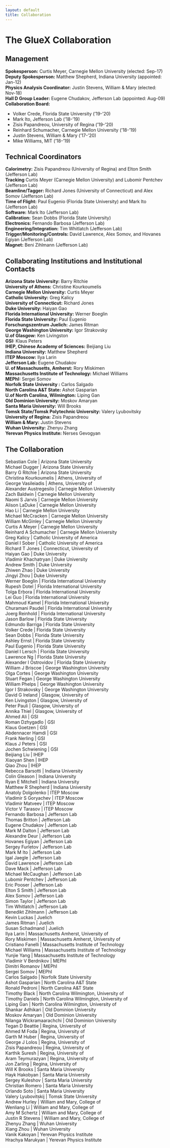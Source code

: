 ```yaml
---
layout: default
title: Collaboration
---
```

# The GlueX Collaboration 

## Management

**Spokesperson:** Curtis Meyer, Carnegie Mellon University (elected: Sep-17)  
**Deputy Spokesperson:** Matthew Shepherd, Indiana University (appointed: Jan-12)  
**Physics Analysis Coordinator:** Justin Stevens, William & Mary (elected:  Nov-18)  
**Hall D Group Leader:** Eugene Chudakov, Jefferson Lab (appointed: Aug-09)  
**Collaboration Board:**
* Volker Crede, Florida State University (’19-’20)
* Mark Ito, Jefferson Lab (’18-’19)
* Zisis Papandreou, University of Regina (’19-’20)
* Reinhard Schumacher, Carnegie Mellon University (’18-’19)
* Justin Stevens, William & Mary (’17-’20)
* Mike Williams, MIT (’18-’19)  

## Technical Coordinators
**Calorimetry:** Zisis Papandreou (University of Regina) and Elton Smith (Jefferson Lab)  
**Tracking** Curtis Meyer (Carnegie Mellon University) and Lubomir Pentchev (Jefferson Lab)  
**Beamline/Tagger:** Richard Jones (University of Connecticut) and Alex Somov (Jefferson Lab)  
**Time of Flight:** Paul Eugenio (Florida State University) and Mark Ito (Jefferson Lab)  
**Software:** Mark Ito (Jefferson Lab)  
**Calibration:** Sean Dobbs (Florida State University)  
**Electronics:** Fernando Barbosa (Jefferson Lab)  
**Engineering/Integration:** Tim Whitlatch (Jefferson Lab)  
**Trigger/Monitoring/Controls:** David Lawrence, Alex Somov, and Hovanes Egiyan (Jefferson Lab)  
**Magnet:** Beni Zihlmann (Jefferson Lab)

##  Collaborating Institutions and Institutional Contacts

**Arizona State University:** Barry Ritchie  
**University of Athens:** Christine Kourkoumelis  
**Carnegie Mellon University:** Curtis Meyer  
**Catholic University:** Greg Kalicy  
**University of Connecticut:** Richard Jones  
**Duke University:** Haiyan Gao  
**Florida International University:** Werner Boeglin  
**Florida State University:** Paul Eugenio  
**Forschungszentrum Juelich:** James Ritman  
**George Washington University:** Igor Strakovsky  
**U.of Glasgow:** Ken Livingston  
**GSI:** Klaus Peters  
**IHEP, Chinese Academy of Sciences:** Beijiang Liu  
**Indiana University:** Matthew Shepherd  
**ITEP Moscow:** Ilya Larin  
**Jefferson Lab:** Eugene Chudakov  
**U. of Massachusetts, Amherst:** Rory Miskimen  
**Massachusetts Institute of Technology:** Michael Williams  
**MEPhI:** Sergei Somov  
**Norfolk State University :** Carlos Salgado  
**North Carolina A&T State:** Ashot Gasparian  
**U.of North Carolina, Wilmington:** Liping Gan  
**Old Dominion University:** Moskov Amaryan  
**Santa Maria University:** Will Brooks  
**Tomsk State/Tomsk Polytechnic University:** Valery Lyubovitsky  
**University of Regina:** Zisis Papandreou  
**William & Mary:** Justin Stevens  
**Wuhan University:** Zhenyu Zhang  
**Yerevan Physics Institute:** Nerses Gevogyan  

##  The Collaboration

Sebastian    Cole    |    Arizona State University      
Michael    Dugger    |    Arizona State University      
Barry G    Ritchie    |    Arizona State University      
Christina    Kourkoumelis    |    Athens, University of      
George    Vasileiadis    |    Athens, University of      
Alexander    Austregesilo    |    Carnegie Mellon University      
Zach    Baldwin    |    Carnegie Mellon University      
Naomi S    Jarvis    |    Carnegie Mellon University      
Alison    LaDuke    |    Carnegie Mellon University      
Hao    Li    |    Carnegie Mellon University      
Michael    McCracken    |    Carnegie Mellon University      
William    McGinley    |    Carnegie Mellon University      
Curtis A    Meyer    |    Carnegie Mellon University      
Reinhard A    Schumacher    |    Carnegie Mellon University      
Greg    Kalicy    |    Catholic University of America      
Daniel I    Sober    |    Catholic University of America      
Richard T    Jones    |    Connecticut, University of      
Haiyan    Gao    |    Duke University      
Vladimir    Khachatryan    |    Duke University      
Andrew    Smith    |    Duke University      
Zhiwen    Zhao    |    Duke University      
Jingyi    Zhou    |    Duke University      
Werner    Boeglin    |    Florida International University      
Rupesh    Dotel    |    Florida International University      
Tolga    Erbora    |    Florida International University      
Lei    Guo    |    Florida International University      
Mahmoud    Kamel    |    Florida International University      
Churamani    Paudel    |    Florida International University      
Joerg    Reinhold    |    Florida International University      
Jason    Barlow    |    Florida State University      
Edmundo    Barriga    |    Florida State University      
Volker    Crede    |    Florida State University      
Sean    Dobbs    |    Florida State University      
Ashley    Ernst    |    Florida State University      
Paul    Eugenio    |    Florida State University      
Daniel I    Lersch    |    Florida State University      
Lawrence    Ng    |    Florida State University      
Alexander I    Ostrovidov    |    Florida State University      
William J    Briscoe    |    George Washington University      
Olga    Cortes    |    George Washington University      
Stuart    Fegan    |    George Washington University      
William    Phelps    |    George Washington University      
Igor I    Strakovsky    |    George Washington University      
David G    Ireland    |    Glasgow, University of      
Ken    Livingston    |    Glasgow, University of      
Peter    Pauli    |    Glasgow, University of      
Annika    Thiel    |    Glasgow, University of      
Ahmed    Ali    |    GSI      
Roman    Dzhygadlo    |    GSI      
Klaus    Goetzen    |    GSI      
Abdennacer    Hamdi    |    GSI      
Frank    Nerling    |    GSI      
Klaus J    Peters    |    GSI      
Jochen    Schwiening    |    GSI      
Beijiang    Liu    |    IHEP      
Xiaoyan    Shen    |    IHEP      
Qiao    Zhou    |    IHEP      
Rebecca    Barsotti    |    Indiana University      
Colin    Gleason    |    Indiana University      
Ryan E    Mitchell    |    Indiana University      
Matthew R    Shepherd    |    Indiana University      
Anatoly    Dolgolenko    |    ITEP Moscow      
Vladimir S    Goryachev    |    ITEP Moscow      
Vladimir    Matveev    |    ITEP Moscow      
Victor V    Tarasov    |    ITEP Moscow      
Fernando    Barbosa    |    Jefferson Lab      
Thomas    Britton    |    Jefferson Lab      
Eugene    Chudakov    |    Jefferson Lab      
Mark M    Dalton    |    Jefferson Lab      
Alexandre    Deur    |    Jefferson Lab      
Hovanes    Egiyan    |    Jefferson Lab      
Sergey    Furletov    |    Jefferson Lab      
Mark M    Ito    |    Jefferson Lab      
Igal    Jaegle    |    Jefferson Lab      
David    Lawrence    |    Jefferson Lab      
Dave    Mack    |    Jefferson Lab      
Michael    McCaughan    |    Jefferson Lab      
Lubomir    Pentchev    |    Jefferson Lab      
Eric    Pooser    |    Jefferson Lab      
Elton S    Smith    |    Jefferson Lab      
Alex    Somov    |    Jefferson Lab      
Simon    Taylor    |    Jefferson Lab      
Tim    Whitlatch    |    Jefferson Lab      
Benedikt    Zihlmann    |    Jefferson Lab      
Kevin    Luckas    |    Juelich      
James    Ritman    |    Juelich      
Susan    Schadmand    |    Juelich      
Ilya    Larin    |    Massachusetts Amherst, University of      
Rory    Miskimen    |    Massachusetts Amherst, University of      
Cristiano    Fanelli    |    Massachusetts Institute of Technology      
Michael    Williams    |    Massachusetts Institute of Technology      
Yunjie    Yang    |    Massachusetts Institute of Technology      
Vladimir V    Berdnikov    |    MEPhI      
Dimitri    Romanov    |    MEPhI      
Sergei    Somov    |    MEPhI      
Carlos    Salgado    |    Norfolk State University      
Ashot    Gasparian    |    North Carolina A&T State      
Ronald    Pedroni    |    North Carolina A&T State      
Timothy    Black    |    North Carolina Wilmington, University of      
Timothy    Daniels    |    North Carolina Wilmington, University of      
Liping    Gan    |    North Carolina Wilmington, University of      
Shankar    Adhikari    |    Old Dominion University      
Moskov    Amaryan    |    Old Dominion University      
Nilanga    Wickramaarachchi    |    Old Dominion University      
Tegan D    Beattie    |    Regina, University of      
Ahmed M    Foda    |    Regina, University of      
Garth M    Huber    |    Regina, University of      
George J    Lolos    |    Regina, University of      
Zisis    Papandreou    |    Regina, University of      
Karthik    Suresh    |    Regina, University of      
Aram    Teymurazyan    |    Regina, University of      
Jon    Zarling    |    Regina, University of      
Will K    Brooks    |    Santa Maria University      
Hayk    Hakobyan    |    Santa Maria University      
Sergey    Kuleshov    |    Santa Maria University      
Christian    Romero    |    Santa Maria University      
Orlando    Soto    |    Santa Maria University      
Valery    Lyubovitskij    |    Tomsk State University      
Andrew    Hurley    |    William and Mary, College of      
Wenliang    Li    |    William and Mary, College of      
Amy M    Schertz    |    William and Mary, College of      
Justin R    Stevens    |    William and Mary, College of      
Zhenyu    Zhang    |    Wuhan University      
Xiang    Zhou    |    Wuhan University      
Vanik    Kakoyan    |    Yerevan Physics Institute      
Hrachya    Marukyan    |    Yerevan Physics Institute      

<!-- 

<div id="id12" style="height: 2022px; left: 198px; position: absolute; width: 200px; ">
      <p style="padding-top: 0pt; " class="paragraph_style">Sebastian Cole<br /></p>
      <p class="paragraph_style">Michael Dugger<br /></p>
      <p class="paragraph_style">Barry Ritchie<br /></p>
      <p class="paragraph_style">Christina Kourkoumelis<br /></p>
      <p class="paragraph_style">George Vasileiadis<br /></p>
      <p class="paragraph_style">Alexander Austregesilo<br /></p>
      <p class="paragraph_style">Zach Baldwin<br /></p>
      <p class="paragraph_style">Naomi Jarvis<br /></p>
      <p class="paragraph_style">Alison LaDuke<br /></p>
      <p class="paragraph_style">Hao Li<br /></p>
      <p class="paragraph_style">William McGinley<br /></p>
      <p class="paragraph_style">Mike McCracken<br /></p>
      <p class="paragraph_style">Curtis Meyer<br /></p>
      <p class="paragraph_style">Reinhard Schumacher<br /></p>
      <p class="paragraph_style">Greg Kalicy<br /></p>
      <p class="paragraph_style">Daniel Sober<br /></p>
      <p class="paragraph_style">Richard Jones<br /></p>
      <p class="paragraph_style">Haiyan Gao<br /></p>
      <p class="paragraph_style">Vladimir Khachatryan<br /></p>
      <p class="paragraph_style">Andrew Smith<br /></p>
      <p class="paragraph_style">Zhiwen Zhao<br /></p>
      <p class="paragraph_style">Jingyi Zhou<br /></p>
      <p class="paragraph_style">Werner Boeglin<br /></p>
      <p class="paragraph_style">Rupesh Dotel<br /></p>
      <p class="paragraph_style">Tolga Erbora<br /></p>
      <p class="paragraph_style">Lei Guo<br /></p>
      <p class="paragraph_style">Mahmoud Kamel<br /></p>
      <p class="paragraph_style">Churamani Paudel<br /></p>
      <p class="paragraph_style">Joerg Reinhold<br /></p>
      <p class="paragraph_style">Jason Barlow<br /></p>
      <p class="paragraph_style">Edmundo Barriga<br /></p>
      <p class="paragraph_style">Volker Crede<br /></p>
      <p class="paragraph_style">Sean Dobbs<br /></p>
      <p class="paragraph_style">Ashley Ernst<br /></p>
      <p class="paragraph_style">Paul Eugenio<br /></p>
      <p class="paragraph_style">Daniel Lersch<br /></p>
      <p class="paragraph_style">Lawrence Ng<br /></p>
      <p class="paragraph_style">Alexander Ostrovidov<br /></p>
      <p class="paragraph_style">Kevin Luckas<br /></p>
      <p class="paragraph_style">James Ritman<br /></p>
      <p class="paragraph_style">Susan Schadmand<br /></p>
      <p class="paragraph_style">Bill Briscoe<br /></p>
      <p class="paragraph_style">Olga Cortes<br /></p>
      <p class="paragraph_style">Stuart Fegan<br /></p>
      <p class="paragraph_style">William Phelps<br /></p>
      <p class="paragraph_style">Igor Strakovsky<br /></p>
      <p class="paragraph_style">Dave Ireland<br /></p>
      <p class="paragraph_style">Ken Livingston<br /></p>
      <p class="paragraph_style">Peter Pauli<br /></p>
      <p class="paragraph_style">Annika Thiel<br /></p>
      <p class="paragraph_style">Ahmed Ali<br /></p>
      <p class="paragraph_style">Roman Dzhygadlo<br /></p>
      <p class="paragraph_style">Klaus Goetzen<br /></p>
      <p class="paragraph_style">Abdennacer Hamdi<br /></p>
      <p class="paragraph_style">Frank Nerling<br /></p>
      <p class="paragraph_style">Klaus J Peters<br /></p>
      <p class="paragraph_style">Jochen Schwiening<br /></p>
      <p class="paragraph_style">Beijiang Liu<br /></p>
      <p class="paragraph_style">Xiaoyan Shen<br /></p>
      <p class="paragraph_style">Qiao Zhou<br /></p>
      <p class="paragraph_style">Rebecca Barsotti<br /></p>
      <p class="paragraph_style">Colin Gleason<br /></p>
      <p class="paragraph_style">Ryan Mitchell<br /></p>
      <p class="paragraph_style">Matthew Shepherd<br /></p>
      <p class="paragraph_style">Anatoly Dolgolenko<br /></p>
      <p class="paragraph_style">Vladimir S. Goryachev<br /></p>
      <p class="paragraph_style">Vladimir Matveev<br /></p>
      <p class="paragraph_style">Victor Tarasov<br /></p>
      <p class="paragraph_style">Fernando Barbosa<br /></p>
      <p class="paragraph_style">Thomas Britton<br /></p>
      <p class="paragraph_style">Eugene Chudakov<br /></p>
      <p class="paragraph_style">Mark Dalton<br /></p>
      <p class="paragraph_style">Alexandre Deur<br /></p>
      <p class="paragraph_style">Hovanes Egiyan<br /></p>
      <p class="paragraph_style">Sergey Furletov<br /></p>
      <p class="paragraph_style">Mark Ito<br /></p>
      <p class="paragraph_style">Igal Jaegle<br /></p>
      <p class="paragraph_style">David Lawrence<br /></p>
      <p class="paragraph_style">Dave Mack<br /></p>
      <p class="paragraph_style">Michael McCaughan<br /></p>
      <p class="paragraph_style">Lubomir Pentchev<br /></p>
      <p class="paragraph_style">Eric Pooser<br /></p>
      <p class="paragraph_style">Elton Smith<br /></p>
      <p class="paragraph_style">Alex Somov<br /></p>
      <p class="paragraph_style">Simon Taylor<br /></p>
      <p class="paragraph_style">Tim Whitlatch<br /></p>
      <p class="paragraph_style">Benedikt Zihlmann<br /></p>
      <p class="paragraph_style">Ilya Larin<br /></p>
      <p class="paragraph_style">Rory Miskimen<br /></p>
      <p class="paragraph_style">Christiano Fanelli<br /></p>
      <p class="paragraph_style">Michael Williams<br /></p>
      <p class="paragraph_style">Yunjie Yang<br /></p>
      <p class="paragraph_style">Vladimir Berdnikov<br /></p>
      <p class="paragraph_style">Dimitri Romanov<br /></p>
      <p class="paragraph_style">Sergei Somov<br /></p>
      <p class="paragraph_style">Carlos Salgado<br /></p>
      <p class="paragraph_style">Ashot Gasparian<br /></p>
      <p class="paragraph_style">Ronald Pedroni<br /></p>
      <p class="paragraph_style">Timothy Black<br /></p>
      <p class="paragraph_style">Timothy Daniels<br /></p>
      <p class="paragraph_style">Liping Gan<br /></p>
      <p class="paragraph_style">Moskov Amaryan<br /></p>
      <p class="paragraph_style">Shankar Adhikari<br /></p>
      <p class="paragraph_style">Nilanga Wickramaarachchi<br /></p>
      <p class="paragraph_style">Tegan Beattie<br /></p>
      <p class="paragraph_style">Ahmed Foda<br /></p>
      <p class="paragraph_style">Garth Huber<br /></p>
      <p class="paragraph_style">George Lolos<br /></p>
      <p class="paragraph_style">Zisis Papandreou<br /></p>
      <p class="paragraph_style">Karthik Suresh<br /></p>
      <p class="paragraph_style">Aram Teymurazyan<br /></p>
      <p class="paragraph_style">Jon Zarling<br /></p>
      <p class="paragraph_style">Will Brooks<br /></p>
      <p class="paragraph_style">Hayk Hakobyan<br /></p>
      <p class="paragraph_style">Sergey Kuleshov<br /></p>
      <p class="paragraph_style">Christian Romero<br /></p>
      <p class="paragraph_style">Orlando Soto<br /></p>
      <p class="paragraph_style">Valery Lyubovitsky<br /></p>
      <p class="paragraph_style">Wenliang Li<br /></p>
      <p class="paragraph_style">Andrew Hurley<br /></p>
      <p class="paragraph_style">Amy Schertz<br /></p>
      <p class="paragraph_style">Justin Stevens<br /></p>
      <p class="paragraph_style">Zhenyu Zhang<br /></p>
      <p class="paragraph_style">Xiang Zhou<br /></p>
      <p class="paragraph_style">Vanik Kakoyan<br /></p>
      <p style="padding-bottom: 0pt; " class="paragraph_style">Hrachya Marukyan</p>
</div>

<div id="id13" style="height: 2022px; left: 450px; position: absolute; width: 400px; ">
      <p style="padding-top: 0pt; " class="paragraph_style">Arizona State University<br /></p>
      <p class="paragraph_style">Arizona State University<br /></p>
      <p class="paragraph_style">Arizona State University<br /></p>
      <p class="paragraph_style">Athens, University of<br /></p>
      <p class="paragraph_style">Athens, University of<br /></p>
      <p class="paragraph_style">Carnegie Mellon University<br /></p>
      <p class="paragraph_style">Carnegie Mellon University<br /></p>
      <p class="paragraph_style">Carnegie Mellon University<br /></p>
      <p class="paragraph_style">Carnegie Mellon University<br /></p>
      <p class="paragraph_style">Carnegie Mellon University<br /></p>
      <p class="paragraph_style">Carnegie Mellon University<br /></p>
      <p class="paragraph_style">Carnegie Mellon/Washington and Jefferson<br /></p>
      <p class="paragraph_style">Carnegie Mellon University<br /></p>
      <p class="paragraph_style">Carnegie Mellon University<br /></p>
      <p class="paragraph_style">Catholic University of America<br /></p>
      <p class="paragraph_style">Catholic University of America<br /></p>
      <p class="paragraph_style">Connecticut, University of<br /></p>
      <p class="paragraph_style">Duke University<br /></p>
      <p class="paragraph_style">Duke University<br /></p>
      <p class="paragraph_style">Duke University<br /></p>
      <p class="paragraph_style">Duke University<br /></p>
      <p class="paragraph_style">Duke University<br /></p>
      <p class="paragraph_style">Florida International University<br /></p>
      <p class="paragraph_style">Florida International University<br /></p>
      <p class="paragraph_style">Florida International University<br /></p>
      <p class="paragraph_style">Florida International University<br /></p>
      <p class="paragraph_style">Florida International University<br /></p>
      <p class="paragraph_style">Florida International University<br /></p>
      <p class="paragraph_style">Florida International University<br /></p>
      <p class="paragraph_style">Florida State University<br /></p>
      <p class="paragraph_style">Florida State University<br /></p>
      <p class="paragraph_style">Florida State University<br /></p>
      <p class="paragraph_style">Florida State University<br /></p>
      <p class="paragraph_style">Florida State University<br /></p>
      <p class="paragraph_style">Florida State University<br /></p>
      <p class="paragraph_style">Florida State University<br /></p>
      <p class="paragraph_style">Florida State University<br /></p>
      <p class="paragraph_style">Florida State University<br /></p>
      <p class="paragraph_style">Forschungszentrum Juelich<br /></p>
      <p class="paragraph_style">Forschungszentrum Juelich<br /></p>
      <p class="paragraph_style">Forschungszentrum Juelich<br /></p>
      <p class="paragraph_style">George Washington University<br /></p>
      <p class="paragraph_style">George Washington University<br /></p>
      <p class="paragraph_style">George Washington University<br /></p>
      <p class="paragraph_style">George Washington University<br /></p>
      <p class="paragraph_style">George Washington University<br /></p>
      <p class="paragraph_style">Glasgow, University of<br /></p>
      <p class="paragraph_style">Glasgow, University of<br /></p>
      <p class="paragraph_style">Glasgow, University of<br /></p>
      <p class="paragraph_style">Glasgow, University of<br /></p>
      <p class="paragraph_style">GSI<br /></p>
      <p class="paragraph_style">GSI<br /></p>
      <p class="paragraph_style">GSI<br /></p>
      <p class="paragraph_style">GSI<br /></p>
      <p class="paragraph_style">GSI<br /></p>
      <p class="paragraph_style">GSI<br /></p>
      <p class="paragraph_style">GSI<br /></p>
      <p class="paragraph_style">IHEP, CAS<br /></p>
      <p class="paragraph_style">IHEP, CAS<br /></p>
      <p class="paragraph_style">IHEP, CAS<br /></p>
      <p class="paragraph_style">Indiana University<br /></p>
      <p class="paragraph_style">Indiana University<br /></p>
      <p class="paragraph_style">Indiana University<br /></p>
      <p class="paragraph_style">Indiana University<br /></p>
      <p class="paragraph_style">ITEP Moscow<br /></p>
      <p class="paragraph_style">ITEP Moscow<br /></p>
      <p class="paragraph_style">ITEP Moscow<br /></p>
      <p class="paragraph_style">ITEP Moscow<br /></p>
      <p class="paragraph_style">Jefferson Lab<br /></p>
      <p class="paragraph_style">Jefferson Lab<br /></p>
      <p class="paragraph_style">Jefferson Lab<br /></p>
      <p class="paragraph_style">Jefferson Lab<br /></p>
      <p class="paragraph_style">Jefferson Lab<br /></p>
      <p class="paragraph_style">Jefferson Lab<br /></p>
      <p class="paragraph_style">Jefferson Lab<br /></p>
      <p class="paragraph_style">Jefferson Lab<br /></p>
      <p class="paragraph_style">Jefferson Lab<br /></p>
      <p class="paragraph_style">Jefferson Lab<br /></p>
      <p class="paragraph_style">Jefferson Lab<br /></p>
      <p class="paragraph_style">Jefferson Lab<br /></p>
      <p class="paragraph_style">Jefferson Lab<br /></p>
      <p class="paragraph_style">Jefferson Lab<br /></p>
      <p class="paragraph_style">Jefferson Lab<br /></p>
      <p class="paragraph_style">Jefferson Lab<br /></p>
      <p class="paragraph_style">Jefferson Lab<br /></p>
      <p class="paragraph_style">Jefferson Lab<br /></p>
      <p class="paragraph_style">Jefferson Lab<br /></p>
      <p class="paragraph_style">Massachusetts Amherst, University of<br /></p>
      <p class="paragraph_style">Massachusetts Amherst, University of<br /></p>
      <p class="paragraph_style">Massachusetts Institute of Technology<br /></p>
      <p class="paragraph_style">Massachusetts Institute of Technology<br /></p>
      <p class="paragraph_style">Massachusetts Institute of Technology<br /></p>
      <p class="paragraph_style">MEPhI<br /></p>
      <p class="paragraph_style">MEPhI<br /></p>
      <p class="paragraph_style">MEPhI<br /></p>
      <p class="paragraph_style">Norfolk State University<br /></p>
      <p class="paragraph_style">North Carolina A&amp;T State<br /></p>
      <p class="paragraph_style">North Carolina A&amp;T State<br /></p>
      <p class="paragraph_style">North Carolina Wilmington, University of<br /></p>
      <p class="paragraph_style">North Carolina Wilmington, University of<br /></p>
      <p class="paragraph_style">North Carolina Wilmington, University of<br /></p>
      <p class="paragraph_style">Old Dominion University <br /></p>
      <p class="paragraph_style">Old Dominion University <br /></p>
      <p class="paragraph_style">Old Dominion University <br /></p>
      <p class="paragraph_style">Regina, University of<br /></p>
      <p class="paragraph_style">Regina, University of<br /></p>
      <p class="paragraph_style">Regina, University of<br /></p>
      <p class="paragraph_style">Regina, University of<br /></p>
      <p class="paragraph_style">Regina, University of<br /></p>
      <p class="paragraph_style">Regina, University of<br /></p>
      <p class="paragraph_style">Regina, University of<br /></p>
      <p class="paragraph_style">Regina, University of<br /></p>
      <p class="paragraph_style">Santa Maria University<br /></p>
      <p class="paragraph_style">Santa Maria University<br /></p>
      <p class="paragraph_style">Santa Maria University<br /></p>
      <p class="paragraph_style">Santa Maria University<br /></p>
      <p class="paragraph_style">Santa Maria University<br /></p>
      <p class="paragraph_style">Tomsk State/Tomsk Polytechnic University<br /></p>
      <p class="paragraph_style">William & Mary<br /></p>
      <p class="paragraph_style">William & Mary<br /></p>
      <p class="paragraph_style">William & Mary<br /></p>
      <p class="paragraph_style">William & Mary<br /></p>
      <p class="paragraph_style">Wuhan University<br /></p>
      <p class="paragraph_style">Wuhan University<br /></p>
      <p class="paragraph_style">Yerevan Physics Institute<br /></p>
      <p style="padding-bottom: 0pt; " class="paragraph_style">Yerevan Physics Institute</p>
</div>

-->
